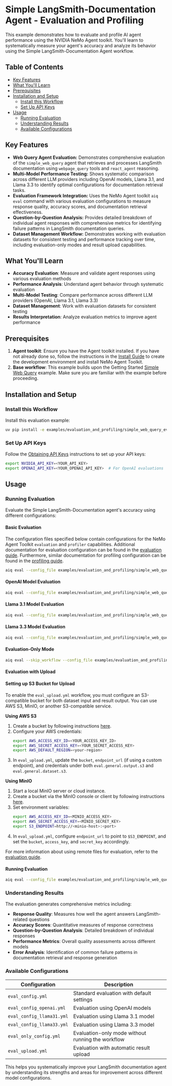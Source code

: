 <!--
SPDX-FileCopyrightText: Copyright (c) 2025, NVIDIA CORPORATION & AFFILIATES. All rights reserved.
SPDX-License-Identifier: Apache-2.0

Licensed under the Apache License, Version 2.0 (the "License");
you may not use this file except in compliance with the License.
You may obtain a copy of the License at

http://www.apache.org/licenses/LICENSE-2.0

Unless required by applicable law or agreed to in writing, software
distributed under the License is distributed on an "AS IS" BASIS,
WITHOUT WARRANTIES OR CONDITIONS OF ANY KIND, either express or implied.
See the License for the specific language governing permissions and
limitations under the License.
-->

# Simple LangSmith-Documentation Agent - Evaluation and Profiling

This example demonstrates how to evaluate and profile AI agent performance using the NVIDIA NeMo Agent toolkit. You'll learn to systematically measure your agent's accuracy and analyze its behavior using the Simple LangSmith-Documentation Agent workflow.

## Table of Contents

- [Key Features](#key-features)
- [What You'll Learn](#what-youll-learn)
- [Prerequisites](#prerequisites)
- [Installation and Setup](#installation-and-setup)
  - [Install this Workflow](#install-this-workflow)
  - [Set Up API Keys](#set-up-api-keys)
- [Usage](#usage)
  - [Running Evaluation](#running-evaluation)
  - [Understanding Results](#understanding-results)
  - [Available Configurations](#available-configurations)

## Key Features

- **Web Query Agent Evaluation:** Demonstrates comprehensive evaluation of the `simple_web_query` agent that retrieves and processes LangSmith documentation using `webpage_query` tools and `react_agent` reasoning.
- **Multi-Model Performance Testing:** Shows systematic comparison across different LLM providers including OpenAI models, Llama 3.1, and Llama 3.3 to identify optimal configurations for documentation retrieval tasks.
- **Evaluation Framework Integration:** Uses the NeMo Agent toolkit `aiq eval` command with various evaluation configurations to measure response quality, accuracy scores, and documentation retrieval effectiveness.
- **Question-by-Question Analysis:** Provides detailed breakdown of individual agent responses with comprehensive metrics for identifying failure patterns in LangSmith documentation queries.
- **Dataset Management Workflow:** Demonstrates working with evaluation datasets for consistent testing and performance tracking over time, including evaluation-only modes and result upload capabilities.

## What You'll Learn

- **Accuracy Evaluation**: Measure and validate agent responses using various evaluation methods
- **Performance Analysis**: Understand agent behavior through systematic evaluation
- **Multi-Model Testing**: Compare performance across different LLM providers (OpenAI, Llama 3.1, Llama 3.3)
- **Dataset Management**: Work with evaluation datasets for consistent testing
- **Results Interpretation**: Analyze evaluation metrics to improve agent performance

## Prerequisites

1. **Agent toolkit**: Ensure you have the Agent toolkit installed. If you have not already done so, follow the instructions in the [Install Guide](../../../docs/source/quick-start/installing.md#install-from-source) to create the development environment and install NeMo Agent Toolkit.
2. **Base workflow**: This example builds upon the Getting Started [Simple Web Query](../../getting_started/simple_web_query/) example. Make sure you are familiar with the example before proceeding.

## Installation and Setup

### Install this Workflow

Install this evaluation example:

```bash
uv pip install -e examples/evaluation_and_profiling/simple_web_query_eval
```

### Set Up API Keys

Follow the [Obtaining API Keys](../../../docs/source/quick-start/installing.md#obtaining-api-keys) instructions to set up your API keys:

```bash
export NVIDIA_API_KEY=<YOUR_API_KEY>
export OPENAI_API_KEY=<YOUR_OPENAI_API_KEY>  # For OpenAI evaluations
```

## Usage

### Running Evaluation

Evaluate the Simple LangSmith-Documentation agent's accuracy using different configurations:

#### Basic Evaluation

The configuration files specified below contain configurations for the NeMo Agent Toolkit `evaluation` and `profiler` capabilities. Additional documentation for evaluation configuration can be found in the [evaluation guide](../../../docs/source/workflows/evaluate.md). Furthermore, similar documentation for profiling configuration can be found in the [profiling guide](../../../docs/source/workflows/profiler.md).

```bash
aiq eval --config_file examples/evaluation_and_profiling/simple_web_query_eval/configs/eval_config.yml
```

#### OpenAI Model Evaluation
```bash
aiq eval --config_file examples/evaluation_and_profiling/simple_web_query_eval/configs/eval_config_openai.yml
```

#### Llama 3.1 Model Evaluation
```bash
aiq eval --config_file examples/evaluation_and_profiling/simple_web_query_eval/configs/eval_config_llama31.yml
```

#### Llama 3.3 Model Evaluation
```bash
aiq eval --config_file examples/evaluation_and_profiling/simple_web_query_eval/configs/eval_config_llama33.yml
```

#### Evaluation-Only Mode
```bash
aiq eval --skip_workflow --config_file examples/evaluation_and_profiling/simple_web_query_eval/configs/eval_only_config.yml --dataset ./.tmp/aiq/examples/evaluation_and_profiling/simple_web_query_eval/eval/workflow_output.json
```


#### Evaluation with Upload

#### Setting up S3 Bucket for Upload

To enable the `eval_upload.yml` workflow, you must configure an S3-compatible bucket for both dataset input and result output. You can use AWS S3, MinIO, or another S3-compatible service.

**Using AWS S3**
1. Create a bucket by following instructions [here](https://docs.aws.amazon.com/AmazonS3/latest/userguide/create-bucket-overview.html).
2. Configure your AWS credentials:
   ```bash
   export AWS_ACCESS_KEY_ID=<YOUR_ACCESS_KEY_ID>
   export AWS_SECRET_ACCESS_KEY=<YOUR_SECRET_ACCESS_KEY>
   export AWS_DEFAULT_REGION=<your-region>
   ```
3. In `eval_upload.yml`, update the `bucket`, `endpoint_url` (if using a custom endpoint), and credentials under both `eval.general.output.s3` and `eval.general.dataset.s3`.

**Using MinIO**
1. Start a local MinIO server or cloud instance.
2. Create a bucket via the MinIO console or client by following instructions [here](https://min.io/docs/minio/linux/reference/minio-mc/mc-mb.html).
3. Set environment variables:
   ```bash
   export AWS_ACCESS_KEY_ID=<MINIO_ACCESS_KEY>
   export AWS_SECRET_ACCESS_KEY=<MINIO_SECRET_KEY>
   export S3_ENDPOINT=http://<minio-host>:<port>
   ```
4. In `eval_upload.yml`, configure `endpoint_url` to point to `$S3_ENDPOINT`, and set the `bucket`, `access_key`, and `secret_key` accordingly.

For more information about using remote files for evaluation, refer to the [evaluation guide](../../../docs/source/reference/evaluate.md).

#### Running Evaluation
```bash
aiq eval --config_file examples/evaluation_and_profiling/simple_web_query_eval/configs/eval_upload.yml
```

### Understanding Results

The evaluation generates comprehensive metrics including:

- **Response Quality**: Measures how well the agent answers LangSmith-related questions
- **Accuracy Scores**: Quantitative measures of response correctness
- **Question-by-Question Analysis**: Detailed breakdown of individual responses
- **Performance Metrics**: Overall quality assessments across different models
- **Error Analysis**: Identification of common failure patterns in documentation retrieval and response generation

### Available Configurations

| Configuration | Description |
|--------------|-------------|
| `eval_config.yml` | Standard evaluation with default settings |
| `eval_config_openai.yml` | Evaluation using OpenAI models |
| `eval_config_llama31.yml` | Evaluation using Llama 3.1 model |
| `eval_config_llama33.yml` | Evaluation using Llama 3.3 model |
| `eval_only_config.yml` | Evaluation-only mode without running the workflow |
| `eval_upload.yml` | Evaluation with automatic result upload |

This helps you systematically improve your LangSmith documentation agent by understanding its strengths and areas for improvement across different model configurations.
